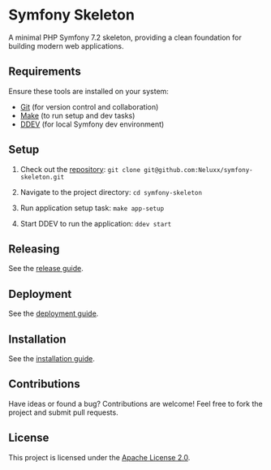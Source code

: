 # Symfony Skeleton

A minimal PHP Symfony 7.2 skeleton, providing a clean foundation for building modern web applications.

## Requirements

Ensure these tools are installed on your system:

- [Git](https://git-scm.com/downloads) (for version control and collaboration)
- [Make](https://wiki.ubuntuusers.de/Makefile/) (to run setup and dev tasks)
- [DDEV](https://ddev.readthedocs.io/en/stable/) (for local Symfony dev environment)

## Setup

1. Check out the [repository](https://github.com/Neluxx/symfony-skeleton.git): ``git clone git@github.com:Neluxx/symfony-skeleton.git``

2. Navigate to the project directory: ``cd symfony-skeleton``

3. Run application setup task: ``make app-setup``

4. Start DDEV to run the application: ``ddev start``

## Releasing

See the [release guide](docs/Releasing.md).

## Deployment

See the [deployment guide](docs/Deployment.md).

## Installation

See the [installation guide](docs/Installation.md).

## Contributions

Have ideas or found a bug? Contributions are welcome! Feel free to fork the project and submit pull requests.

## License

This project is licensed under the [Apache License 2.0](LICENSE).